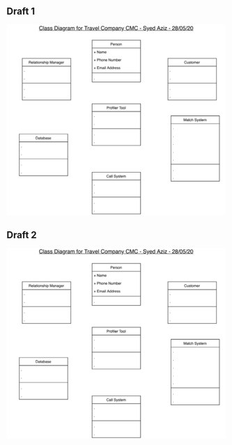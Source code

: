 ## Draft 1
![Class Diagram Draft 1](https://github.com/13078326j/Tut12-Group2/blob/master/Class%20Diagram%20Iterative%201.png)
## Draft 2
![Class Diagram Draft 2](https://github.com/13078326j/Tut12-Group2/blob/master/Class%20Diagram%20Iterative%201.png)
